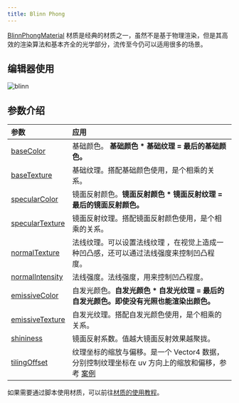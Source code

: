 ```yaml
---
title: Blinn Phong
---
```


[BlinnPhongMaterial](/apis/core/#BlinnPhongMaterial) 材质是经典的材质之一，虽然不是基于物理渲染，但是其高效的渲染算法和基本齐全的光学部分，流传至今仍可以适用很多的场景。

<playground src="blinn-phong.ts"></playground>

## 编辑器使用

<img src="https://gw.alipayobjects.com/zos/OasisHub/eaa93827-29a4-46ad-b9d3-f179fa200c57/blinn.gif" alt="blinn" style="zoom:100%;" />

## 参数介绍

| 参数 | 应用 |
| :-- | :-- |
| [baseColor](/apis/core/#BlinnPhongMaterial-baseColor) | 基础颜色。 **基础颜色 \* 基础纹理 = 最后的基础颜色。** |
| [baseTexture](/apis/core/#BlinnPhongMaterial-baseTexture) | 基础纹理。搭配基础颜色使用，是个相乘的关系。 |
| [specularColor](/apis/core/#BlinnPhongMaterial-specularColor) | 镜面反射颜色。**镜面反射颜色 \* 镜面反射纹理 = 最后的镜面反射颜色。** |
| [specularTexture](/apis/core/#BlinnPhongMaterial-specularTexture) | 镜面反射纹理。搭配镜面反射颜色使用，是个相乘的关系。 |
| [normalTexture](/apis/core/#BlinnPhongMaterial-normalTexture) | 法线纹理。可以设置法线纹理 ，在视觉上造成一种凹凸感，还可以通过法线强度来控制凹凸程度。 |
| [normalIntensity ](/apis/core/#BlinnPhongMaterial-normalIntensity) | 法线强度。法线强度，用来控制凹凸程度。 |
| [emissiveColor](/apis/core/#BlinnPhongMaterial-emissiveColor) | 自发光颜色。**自发光颜色 \* 自发光纹理 = 最后的自发光颜色。即使没有光照也能渲染出颜色。** |
| [emissiveTexture](/apis/core/#BlinnPhongMaterial-emissiveTexture) | 自发光纹理。搭配自发光颜色使用，是个相乘的关系。 |
| [shininess](/apis/core/#BlinnPhongMaterial-shininess) | 镜面反射系数。值越大镜面反射效果越聚拢。 |
| [tilingOffset](/apis/core/#BlinnPhongMaterial-tilingOffset) | 纹理坐标的缩放与偏移。是一个 Vector4 数据，分别控制纹理坐标在 uv 方向上的缩放和偏移，参考 [案例](/embed/tiling-offset) |

如果需要通过脚本使用材质，可以前往[材质的使用教程](/docs/graphics/material/script)。
